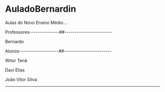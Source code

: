 # AuladoBernardin

Aulas do Novo Ensino Médio...

Professores---------------##------------------------

Bernardo

Alunos--------------------##------------------------

Witor Tenã

Davi Elias

João Vitor Silva

----------------------------------------------------
